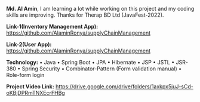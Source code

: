 **Md. Al Amin**,
I am learning a lot while working on this project 
and my coding skills are improving. Thanks for 
Therap BD Ltd (JavaFest-2022).

**Link-1(Inventory Management App):** 
https://github.com/AlaminRonya/supplyChainManagement

**Link-2(User App):** 
https://github.com/AlaminRonya/supplyChainManagement

**Technology:**
  • Java 
  • Spring Boot
  • JPA 
  • Hibernate 
  • JSP
  • JSTL
  • JSR-380
  • Spring Security
  • Combinator-Pattern (Form validation manual) 
  • Role-form login

**Project Video Link:** https://drive.google.com/drive/folders/1axkpx5juJ-sCd-oKBjDPRmTNXEcrFHBg
